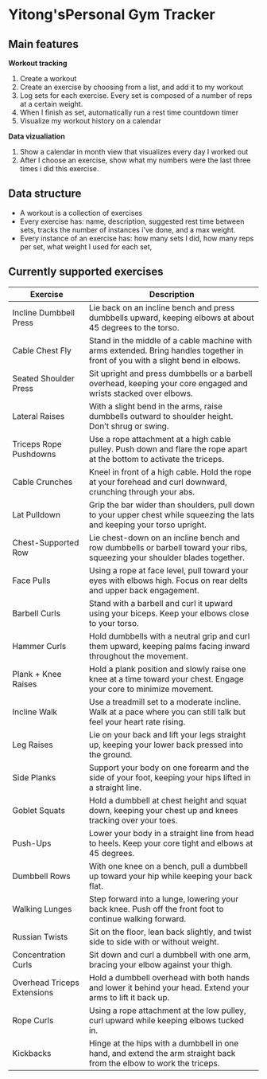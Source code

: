 # Yitong'sPersonal Gym Tracker

## Main features

**Workout tracking**
1. Create a workout
2. Create an exercise by choosing from a list, and add it to my workout
3. Log sets for each exercise. Every set is composed of a number of reps at a certain weight.
4. When I finish as set, automatically run a rest time countdown timer
4. Visualize my workout history on a calendar

**Data vizualiation**
1. Show a calendar in month view that visualizes every day I worked out
2. After I choose an exercise, show what my numbers were the last three times i did this exercise.

## Data structure
* A workout is a collection of exercises
* Every exercise has: name, description, suggested rest time between sets, tracks the number of instances i've done, and a max weight.
* Every instance of an exercise has: how many sets I did, how many reps per set, what weight I used for each set, 


## Currently supported exercises
|Exercise                   |Description                                                                                                                    |
|---------------------------|-------------------------------------------------------------------------------------------------------------------------------|
|Incline Dumbbell Press     |Lie back on an incline bench and press dumbbells upward, keeping elbows at about 45 degrees to the torso.                      |
|Cable Chest Fly            |Stand in the middle of a cable machine with arms extended. Bring handles together in front of you with a slight bend in elbows.|
|Seated Shoulder Press      |Sit upright and press dumbbells or a barbell overhead, keeping your core engaged and wrists stacked over elbows.               |
|Lateral Raises             |With a slight bend in the arms, raise dumbbells outward to shoulder height. Don’t shrug or swing.                              |
|Triceps Rope Pushdowns     |Use a rope attachment at a high cable pulley. Push down and flare the rope apart at the bottom to activate the triceps.        |
|Cable Crunches             |Kneel in front of a high cable. Hold the rope at your forehead and curl downward, crunching through your abs.                  |
|Lat Pulldown               |Grip the bar wider than shoulders, pull down to your upper chest while squeezing the lats and keeping your torso upright.      |
|Chest-Supported Row        |Lie chest-down on an incline bench and row dumbbells or barbell toward your ribs, squeezing your shoulder blades together.     |
|Face Pulls                 |Using a rope at face level, pull toward your eyes with elbows high. Focus on rear delts and upper back engagement.             |
|Barbell Curls              |Stand with a barbell and curl it upward using your biceps. Keep your elbows close to your torso.                               |
|Hammer Curls               |Hold dumbbells with a neutral grip and curl them upward, keeping palms facing inward throughout the movement.                  |
|Plank + Knee Raises        |Hold a plank position and slowly raise one knee at a time toward your chest. Engage your core to minimize movement.            |
|Incline Walk               |Use a treadmill set to a moderate incline. Walk at a pace where you can still talk but feel your heart rate rising.            |
|Leg Raises                 |Lie on your back and lift your legs straight up, keeping your lower back pressed into the ground.                              |
|Side Planks                |Support your body on one forearm and the side of your foot, keeping your hips lifted in a straight line.                       |
|Goblet Squats              |Hold a dumbbell at chest height and squat down, keeping your chest up and knees tracking over your toes.                       |
|Push-Ups                   |Lower your body in a straight line from head to heels. Keep your core tight and elbows at 45 degrees.                          |
|Dumbbell Rows              |With one knee on a bench, pull a dumbbell up toward your hip while keeping your back flat.                                     |
|Walking Lunges             |Step forward into a lunge, lowering your back knee. Push off the front foot to continue walking forward.                       |
|Russian Twists             |Sit on the floor, lean back slightly, and twist side to side with or without weight.                                           |
|Concentration Curls        |Sit down and curl a dumbbell with one arm, bracing your elbow against your thigh.                                              |
|Overhead Triceps Extensions|Hold a dumbbell overhead with both hands and lower it behind your head. Extend your arms to lift it back up.                   |
|Rope Curls                 |Using a rope attachment at the low pulley, curl upward while keeping elbows tucked in.                                         |
|Kickbacks                  |Hinge at the hips with a dumbbell in one hand, and extend the arm straight back from the elbow to work the triceps.            |
